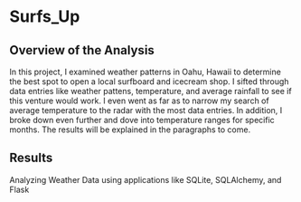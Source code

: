 # Surfs_Up

## Overview of the Analysis
In this project, I examined weather patterns in Oahu, Hawaii to determine the best spot to open a local surfboard and icecream shop. I sifted through data entries like weather pattens, temperature, and average rainfall to see if this venture would work. I even went as far as to narrow my search of average temperature to the radar with the most data entries. In addition, I broke down even further and dove into temperature ranges for specific months. The results will be explained in the paragraphs to come.

## Results





Analyzing Weather Data using applications like SQLite, SQLAlchemy, and Flask
